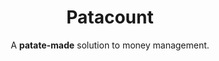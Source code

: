 <h1 align="center">Patacount</h1>
<p align="center">A <strong>patate-made</strong> solution to money management.</p>
